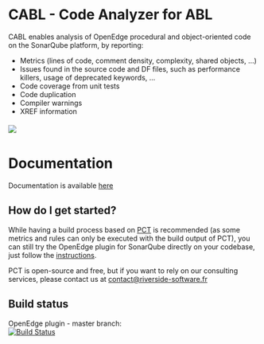 # CABL - Code Analyzer for ABL

CABL enables analysis of OpenEdge procedural and object-oriented code on the SonarQube platform, by reporting:
 * Metrics (lines of code, comment density, complexity, shared objects, ...)
 * Issues found in the source code and DF files, such as performance killers, usage of deprecated keywords, ...
 * Code coverage from unit tests
 * Code duplication
 * Compiler warnings
 * XREF information

<img src="https://github.com/Riverside-Software/sonar-openedge/wiki/img/main-page-01.png" align="center" vspace="5">

# Documentation

Documentation is available [here](https://github.com/Riverside-Software/sonar-openedge/wiki)

## How do I get started?

While having a build process based on [PCT](https://github.com/Riverside-Software/pct) is recommended (as some metrics and rules can only be executed with the build output of PCT), you can still try the OpenEdge plugin for SonarQube directly on your codebase, just follow the [instructions](https://github.com/Riverside-Software/sonar-openedge/wiki/Getting-started).

PCT is open-source and free, but if you want to rely on our consulting services, please contact us at contact@riverside-software.fr

## Build status

OpenEdge plugin - master branch: <br/>  [![Build Status](http://ci.rssw.eu/job/sonar-openedge/job/master/badge/icon)](http://ci.rssw.eu/job/sonar-openedge/job/master/)
